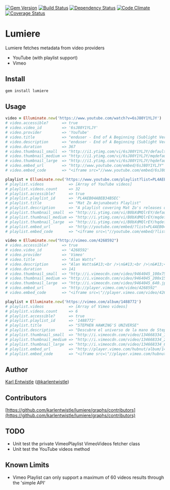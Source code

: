 [![Gem Version](https://badge.fury.io/rb/lumiere.png)](http://badge.fury.io/rb/lumiere) [![Build Status](https://travis-ci.org/karlentwistle/lumiere.png?branch=master)](https://travis-ci.org/karlentwistle/lumiere) [![Dependency Status](https://gemnasium.com/karlentwistle/lumiere.png)](https://gemnasium.com/karlentwistle/lumiere) [![Code Climate](https://codeclimate.com/github/karlentwistle/lumiere.png)](https://codeclimate.com/github/karlentwistle/lumiere) [![Coverage Status](https://coveralls.io/repos/karlentwistle/lumiere/badge.png?branch=master)](https://coveralls.io/r/karlentwistle/lumiere)

# Lumiere

Lumiere fetches metadata from video providers

* YouTube (with playlist support)
* Vimeo

Install
--------

``` bash
gem install lumiere
```

Usage
-----

``` ruby
video = Elluminate.new('https://www.youtube.com/watch?v=6sJ80Y1YLJY')
# video.accessible?      => true
# video.video_id         => '6sJ80Y1YLJY'
# video.provider         => 'YouTube'
# video.title            => "enduser - End of A Beginning (Sublight Version)"
# video.description      => "enduser - End of A Beginning (Sublight Version)"
# video.duration         => 367
# video.thumbnail_small  => "http://i1.ytimg.com/vi/6sJ80Y1YLJY/default.jpg"
# video.thumbnail_medium => "http://i1.ytimg.com/vi/6sJ80Y1YLJY/mqdefault.jpg"
# video.thumbnail_large  => "http://i1.ytimg.com/vi/6sJ80Y1YLJY/hqdefault.jpg"
# video.embed_url        => "http://www.youtube.com/embed/6sJ80Y1YLJY"
# video.embed_code       => "<iframe src="//www.youtube.com/embed/6sJ80Y1YLJY" frameborder="0" allowfullscreen></iframe>"

playlist = Elluminate.new('https://www.youtube.com/playlist?list=PL4AEB04ABEB34B5EC')
# playlist.videos           => [Array of YouTube videos]
# playlist.videos.count     => 32
# playlist.accessible?      => true
# playlist.playlist_id      => 'PL4AEB04ABEB34B5EC'
# playlist.title            => "Mat Zo Anjunabeats Playlist"
# playlist.description      => "A playlist covering Mat Zo's releases on Anjunabeats"
# playlist.thumbnail_small  => "http://i.ytimg.com/vi/B0bXdMQlrEY/default.jpg"
# playlist.thumbnail_medium => "http://i.ytimg.com/vi/B0bXdMQlrEY/mqdefault.jpg"
# playlist.thumbnail_large  => "http://i.ytimg.com/vi/B0bXdMQlrEY/hqdefault.jpg"
# playlist.embed_url        => "http://youtube.com/embed/?list=PL4AEB04ABEB34B5EC"
# playlist.embed_code       => "<iframe src=\"//youtube.com/embed/?list=PL4AEB04ABEB34B5EC\" frameborder=\"0\" allowfullscreen></iframe>"

video = Elluminate.new("http://vimeo.com/4268592")
# video.accessible?      => true
# video.video_id         => '4268592'
# video.provider         => 'Vimeo'
# video.title            => "Alan Watts"
# video.description      => "Alan Watts&#13;<br />\n&#13;<br />\n&#13;<br />\nSo true.&#13;"
# video.duration         => 141
# video.thumbnail_small  => "http://i.vimeocdn.com/video/9464045_100x75.jpg"
# video.thumbnail_medium => "http://i.vimeocdn.com/video/9464045_200x150.jpg"
# video.thumbnail_large  => "http://i.vimeocdn.com/video/9464045_640.jpg"
# video.embed_url        => "http://player.vimeo.com/video/4268592"
# video.embed_code       => "<iframe src=\"//player.vimeo.com/video/4268592\" frameborder=\"0\" webkitallowfullscreen mozallowfullscreen allowfullscreen></iframe>"

playlist = Elluminate.new('https://vimeo.com/album/1488772')
# playlist.videos           => [Array of Vimeo videos]
# playlist.videos.count     => 6
# playlist.accessible?      => true
# playlist.playlist_id      => '1488772'
# playlist.title            => "STEPHEN HAWKING'S UNIVERSE"
# playlist.description      => "Descubre el universo de la mano de Stephen Hawking"
# playlist.thumbnail_small  => "http://i.vimeocdn.com/video/134668334_100x75.jpg"
# playlist.thumbnail_medium => "http://i.vimeocdn.com/video/134668334_200x150.jpg"
# playlist.thumbnail_large  => "http://i.vimeocdn.com/video/134668334_640.jpg"
# playlist.embed_url        => "http://player.vimeo.com/hubnut/album/1488772"
# playlist.embed_code       => "<iframe src=\"//player.vimeo.com/hubnut/album/1488772?autoplay=0&byline=0&portrait=0&title=0\" frameborder=\"0\"></iframe>"
```

Author
------

[Karl Entwistle](https://github.com/karlentwistle) ([@karlentwistle](https://twitter.com/karlentwistle))

Contributors
------------

[https://github.com/karlentwistle/lumiere/graphs/contributors](https://github.com/karlentwistle/lumiere/graphs/contributors)

## TODO
* Unit test the private VimeoPlaylist VimeoVideos fetcher class
* Unit test the YouTube videos method

## Known Limits
* Vimeo Playlist can only support a maximum of 60 videos results through the 'simple API'
